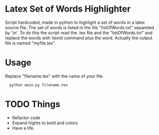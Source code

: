 # Latex Set of Words Highlighter

Script hardcoded, made in python to highlight a set of words  in a latex source file. 
The set of words is listed in the file  "listOfWords.txt" separeted by '\n'.
To do this the script read the .tex file and the "listOfWords.txt" and replace the words with \textit command plus the word.
Actually the output file is named "myfile.tex".

# Usage
  Replace "filename.tex" with the name of your file.
```{r, engine='bash', count_lines}
  python main.py filename.tex
```


# TODO Things

* Refactor code
* Expand hights to bold and colors
* Have a life.
